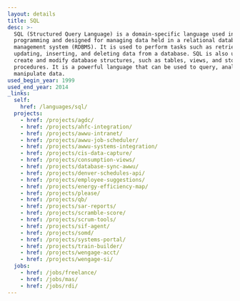 ```yaml
---
layout: details
title: SQL
desc: >-
  SQL (Structured Query Language) is a domain-specific language used in
  programming and designed for managing data held in a relational database
  management system (RDBMS). It is used to perform tasks such as retrieving,
  updating, inserting, and deleting data from a database. SQL is also used to
  create and modify database structures, such as tables, views, and stored
  procedures. It is a powerful language that can be used to query, analyze, and
  manipulate data.
used_begin_year: 1999
used_end_year: 2014
_links:
  self:
    href: /languages/sql/
  projects:
    - href: /projects/agdc/
    - href: /projects/ahfc-integration/
    - href: /projects/awwu-intranet/
    - href: /projects/awwu-job-scheduler/
    - href: /projects/awwu-systems-integration/
    - href: /projects/cis-data-capture/
    - href: /projects/consumption-views/
    - href: /projects/database-sync-awwu/
    - href: /projects/denver-schedules-api/
    - href: /projects/employee-suggestions/
    - href: /projects/energy-efficiency-map/
    - href: /projects/please/
    - href: /projects/qb/
    - href: /projects/sar-reports/
    - href: /projects/scramble-score/
    - href: /projects/scrum-tools/
    - href: /projects/sif-agent/
    - href: /projects/somd/
    - href: /projects/systems-portal/
    - href: /projects/train-builder/
    - href: /projects/wengage-acct/
    - href: /projects/wengage-si/
  jobs:
    - href: /jobs/freelance/
    - href: /jobs/mas/
    - href: /jobs/rdi/
---
```

